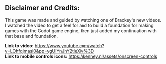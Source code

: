 ## Disclaimer and Credits:
This game was made and guided by watching one of Brackey's new videos. I watched the video to get a feel for and to build a foundation for making games with the Godot game engine, then just added my continuation with that base and foundation.

**Link to video:** https://www.youtube.com/watch?v=LOhfqjmasi0&pp=ygUIYnJhY2tleXM%3D <br>
**Link to mobile controls icons:** https://kenney.nl/assets/onscreen-controls
